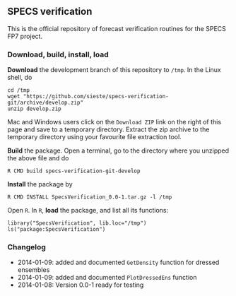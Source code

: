 ## SPECS verification

This is the official repository of forecast verification routines for the SPECS FP7 project.

### Download, build, install, load

**Download** the development branch of this repository to `/tmp`. In the Linux shell, do

    cd /tmp
    wget "https://github.com/sieste/specs-verification-git/archive/develop.zip" 
    unzip develop.zip

Mac and Windows users click on the `Download ZIP` link on the right of this page and save to a temporary directory. Extract the zip archive to the temporary directory using your favourite file extraction tool.

**Build** the package. Open a terminal, go to the directory where you unzipped the above file and do

    R CMD build specs-verification-git-develop
    
**Install** the package by

    R CMD INSTALL SpecsVerification_0.0-1.tar.gz -l /tmp

Open `R`. In `R`, **load** the package, and list all its functions:

    library("SpecsVerification", lib.loc="/tmp")
    ls("package:SpecsVerification")


### Changelog

* 2014-01-09: added and documented `GetDensity` function for dressed ensembles
* 2014-01-09: added and documented `PlotDressedEns` function
* 2014-01-08: Version 0.0-1 ready for testing
